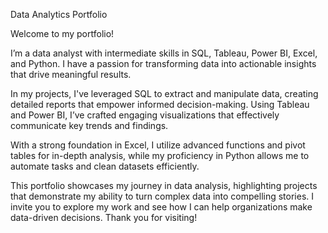 Data Analytics Portfolio

Welcome to my portfolio! 

I’m a data analyst with intermediate skills in SQL, Tableau, Power BI, Excel, and Python. I have a passion for transforming data into actionable insights that drive meaningful results.

In my projects, I've leveraged SQL to extract and manipulate data, creating detailed reports that empower informed decision-making. Using Tableau and Power BI, I’ve crafted engaging visualizations that effectively communicate key trends and findings.

With a strong foundation in Excel, I utilize advanced functions and pivot tables for in-depth analysis, while my proficiency in Python allows me to automate tasks and clean datasets efficiently.

This portfolio showcases my journey in data analysis, highlighting projects that demonstrate my ability to turn complex data into compelling stories. I invite you to explore my work and see how I can help organizations make data-driven decisions. Thank you for visiting!



